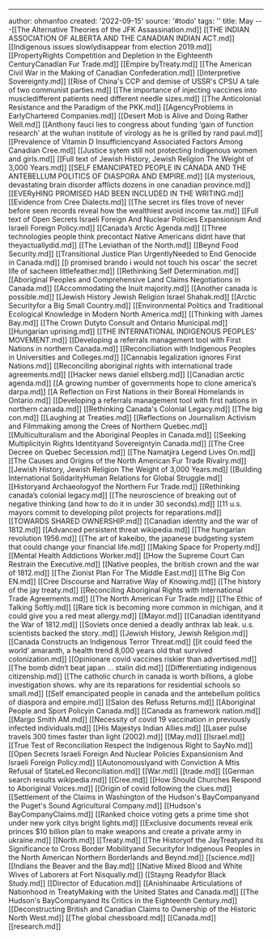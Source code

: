 ---
author: ohmanfoo
created: '2022-09-15'
source: '#todo'
tags: ''
title: May
---[[The Alternative Theories of the JFK Assassination.md]]
[[THE INDIAN ASSOCIATION OF ALBERTA AND THE CANADIAN INDIAN ACT.md]]
[[Indigenous issues slowlydisappear from election 2019.md]]
[[PropertyRights Competition and Depletion in the Eighteenth CenturyCanadian Fur Trade.md]]
[[Empire byTreaty.md]]
[[The American Civil War in the Making of Canadian Confederation.md]]
[[Interpretive Sovereignty.md]]
[[Rise of China's CCP and demise of USSR's CPSU A tale of two communist parties.md]]
[[The importance of injecting vaccines into muscledifferent patients need different needle sizes.md]]
[[The Anticolonial Resistance and the Paradigm of the PKK.md]]
[[AgencyProblems in EarlyChartered Companies.md]]
[[Desert Mob is Alive and Doing Rather Well.md]]
[[Anthony fauci lies to congress about funding ‘gain of function research’ at the wuhan institute of virology as he is grilled by rand paul.md]]
[[Prevalence of Vitamin D Insufficiencyand Associated Factors Among Canadian Cree.md]]
[[Justice sytem still not protecting Indigenous women and girls.md]]
[[Full text of Jewish History, Jewish Religion The Weight of 3,000 Years.md]]
[[SELF EMANCIPATED PEOPLE IN CANADA AND THE ANTEBELLUM POLITICS OF DIASPORA AND EMPIRE.md]]
[[A mysterious, devastating brain disorder afflicts dozens in one canadian province.md]]
[[EVERyHING PROMISED HAD BEEN INCLUDED IN THE WRITING.md]]
[[Evidence from Cree Dialects.md]]
[[The secret irs files trove of never before seen records reveal how the wealthiest avoid income tax.md]]
[[Full text of Open Secrets Israeli Foreign And Nuclear Policies Expansionism And Israeli Foreign Policy.md]]
[[Canada’s Arctic Agenda.md]]
[[Three technologies people think precontact Native Americans didnt have that theyactuallydid.md]]
[[The Leviathan of the North.md]]
[[Beynd Food Security.md]]
[[Transitional Justice Plan UrgentlyNeeded to End Genocide in Canada.md]]
[[i promised brando i would not touch his oscar’ the secret life of sacheen littlefeather.md]]
[[Rethinking Self Determination.md]]
[[Aboriginal Peoples and Comprehensive Land Claims Negotiations in Canada.md]]
[[Accommodating the Inuit majority.md]]
[[Another canada is possible.md]]
[[Jewish History Jewish Religion Israel Shahak.md]]
[[Arctic Securityfor a Big Small Country.md]]
[[Environmental Politics and Traditional Ecological Knowledge in Modern North America.md]]
[[Thinking with James Bay.md]]
[[The Crown Dutyto Consult and Ontario Municipal.md]]
[[Hungarian uprising.md]]
[[THE INTERNATIONAL INDIGENOUS PEOPLES’ MOVEMENT.md]]
[[Developing a referrals management tool with First Nations in northern Canada.md]]
[[Reconciliation with Indigenous Peoples in Universities and Colleges.md]]
[[Cannabis legalization ignores First Nations.md]]
[[Reconciling aboriginal rights with international trade agreements.md]]
[[Hacker news daniel ellsberg.md]]
[[Canadian arctic agenda.md]]
[[A growing number of governments hope to clone america’s darpa.md]]
[[A Reflection on First Nations in their Boreal Homelands in Ontario.md]]
[[Developing a referrals management tool with first nations in northern canada.md]]
[[Rethinking Canada's Colonial Legacy.md]]
[[The big con.md]]
[[Laughing at Treaties.md]]
[[Reflections on Journalism Activism and Filmmaking among the Crees of Northern Quebec.md]]
[[Multiculturalism and the Aboriginal Peoples in Canada.md]]
[[Seeking Multiplicityin Rights Identityand Sovereigntyin Canada.md]]
[[The Cree Decree on Quebec Secession.md]]
[[The Namatjira Legend Lives On.md]]
[[The Causes and Origins of the North American Fur Trade Rivalry.md]]
[[Jewish History, Jewish Religion The Weight of 3,000 Years.md]]
[[Building International SolidarityHuman Relations for Global Struggle.md]]
[[Historyand Archaeologyof the Northern Fur Trade.md]]
[[Rethinking canada’s colonial legacy.md]]
[[The neuroscience of breaking out of negative thinking (and how to do it in under 30 seconds).md]]
[[11 u.s. mayors commit to developing pilot projects for reparations.md]]
[[TOWARDS SHARED OWNERSHIP.md]]
[[Canadian identity and the war of 1812.md]]
[[Advanced persistent threat wikipedia.md]]
[[The hungarian revolution 1956.md]]
[[The art of kakeibo, the japanese budgeting system that could change your financial life.md]]
[[Making Space for Property.md]]
[[Mental Health Addictions Worker.md]]
[[How the Supreme Court Can Restrain the Executive.md]]
[[Native peoples, the british crown and the war of 1812.md]]
[[The Zionist Plan For The Middle East.md]]
[[The Big Con EN.md]]
[[Cree Discourse and Narrative Way of Knowing.md]]
[[The history of the jay treaty.md]]
[[Reconciling Aboriginal Rights with International Trade Agreements.md]]
[[The North American Fur Trade.md]]
[[The Ethic of Talking Softly.md]]
[[Rare tick is becoming more common in michigan, and it could give you a red meat allergy.md]]
[[Mayor.md]]
[[Canadian identityand the War of 1812.md]]
[[Soviets once denied a deadly anthrax lab leak. u.s. scientists backed the story..md]]
[[Jewish History, Jewish Religion.md]]
[[Canada Constructs an Indigenous Terror Threat.md]]
[[it could feed the world’ amaranth, a health trend 8,000 years old that survived colonization.md]]
[[Opinionare covid vaccines riskier than advertised.md]]
[[The bomb didn’t beat japan … stalin did.md]]
[[Differentiating indigenous citizenship.md]]
[[The catholic church in canada is worth billions, a globe investigation shows. why are its reparations for residential schools so small.md]]
[[Self emancipated people in canada and the antebellum politics of diaspora and empire.md]]
[[Salon des Refuss Returns.md]]
[[Aboriginal People and Sport Policyin Canada.md]]
[[Canada as framework nation.md]]
[[Margo Smith AM.md]]
[[Necessity of covid 19 vaccination in previously infected individuals.md]]
[[His Majestys Indian Allies.md]]
[[Laser pulse travels 300 times faster than light (2002).md]]
[[May.md]]
[[Israel.md]]
[[True Test of Reconciliation Respect the Indigenous Right to SayNo.md]]
[[Open Secrets Israeli Foreign And Nuclear Policies Expansionism And Israeli Foreign Policy.md]]
[[Autonomouslyand with Conviction A Mtis Refusal of StateLed Reconciliation.md]]
[[War.md]]
[[trade.md]]
[[German search results wikipedia.md]]
[[Cree.md]]
[[How Should Churches Respond to Aboriginal Voices.md]]
[[Origin of covid following the clues.md]]
[[Settlement of the Claims in Washington of the Hudson's BayCompanyand the Puget's Sound Agricultural Company.md]]
[[Hudson's BayCompanyClaims.md]]
[[Ranked choice voting gets a prime time shot under new york citys bright lights.md]]
[[Exclusive documents reveal erik princes $10 billion plan to make weapons and create a private army in ukraine.md]]
[[North.md]]
[[Treaty.md]]
[[The Historyof the JayTreatyand its Significance to Cross Border Mobilityand Securityfor Indigenous Peoples in the North American Northern Borderlands and Beynd.md]]
[[science.md]]
[[Indians the Beaver and the Bay.md]]
[[Native Mixed Blood and White Wives of Laborers at Fort Nisqually.md]]
[[Stayng Readyfor Black Study.md]]
[[Director of Education.md]]
[[Anishinaabe Articulations of Nationhood in TreatyMaking with the United States and Canada.md]]
[[The Hudson's BayCompanyand Its Critics in the Eighteenth Century.md]]
[[Deconstructing British and Canadian Claims to Ownership of the Historic North West.md]]
[[The global chessboard.md]]
[[Canada.md]]
[[research.md]]
